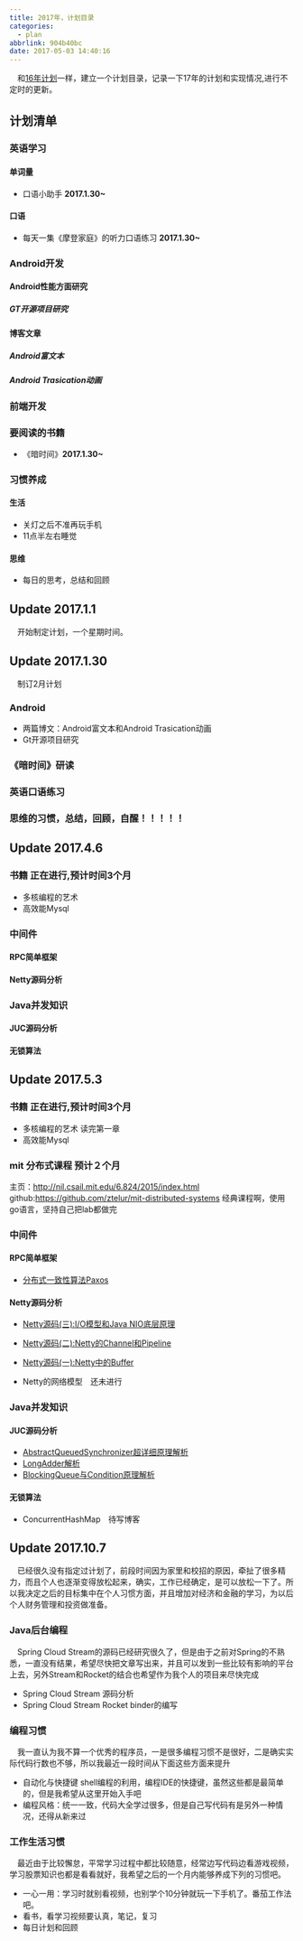 ```yaml
---
title: 2017年，计划目录
categories:
  - plan
abbrlink: 904b40bc
date: 2017-05-03 14:40:16
---
```


&emsp;和[16年计划](http://ztelur.github.io/2017/05/03/2017%E5%B9%B4%EF%BC%8C%E8%AE%A1%E5%88%92%E7%9B%AE%E5%BD%95/)一样，建立一个计划目录，记录一下17年的计划和实现情况,进行不定时的更新。

## 计划清单
### 英语学习
#### 单词量

- 口语小助手 **2017.1.30~**

#### 口语

- 每天一集《摩登家庭》的听力口语练习 **2017.1.30~**
 
### Android开发
#### Android性能方面研究
##### GT开源项目研究

#### 博客文章
##### Android富文本
##### Android Trasication动画


### 前端开发
### 要阅读的书籍
- 《暗时间》**2017.1.30~**
### 习惯养成

#### 生活
- 关灯之后不准再玩手机
- 11点半左右睡觉

#### 思维

- 每日的思考，总结和回顾

## Update 2017.1.1 
&emsp;开始制定计划，一个星期时间。

## Update 2017.1.30
&emsp;制订2月计划

### Android

- 两篇博文：Android富文本和Android Trasication动画
- Gt开源项目研究

### 《暗时间》研读
### 英语口语练习
### 思维的习惯，总结，回顾，自醒！！！！！

## Update 2017.4.6
### 书籍 **正在进行,预计时间3个月**
- 多核编程的艺术
- 高效能Mysql

### 中间件
#### RPC简单框架
#### Netty源码分析

### Java并发知识
#### JUC源码分析
#### 无锁算法


## Update 2017.5.3

### 书籍 **正在进行,预计时间3个月**
- 多核编程的艺术 读完第一章
- 高效能Mysql 

### mit 分布式课程 **预计２个月**
主页：http://nil.csail.mit.edu/6.824/2015/index.html
github:https://github.com/ztelur/mit-distributed-systems
经典课程啊，使用go语言，坚持自己把lab都做完
### 中间件

#### RPC简单框架
- [分布式一致性算法Paxos](http://remcarpediem.com/2017/04/16/%E5%88%86%E5%B8%83%E5%BC%8F%E4%B8%80%E8%87%B4%E6%80%A7%E7%AE%97%E6%B3%95Paxos/)
#### Netty源码分析
- [Netty源码(三):I/O模型和Java NIO底层原理](http://remcarpediem.com/2017/04/02/Netty%E6%BA%90%E7%A0%81-%E4%B8%89-I-O%E6%A8%A1%E5%9E%8B%E5%92%8CJava-NIO%E5%BA%95%E5%B1%82%E5%8E%9F%E7%90%86/)

- [Netty源码(二):Netty的Channel和Pipeline](http://remcarpediem.com/2017/03/27/Netty%E6%BA%90%E7%A0%81-%E4%BA%8C-Netty%E7%9A%84Channel%E5%92%8CPipeline/)
- [Netty源码(一):Netty中的Buffer](http://remcarpediem.com/2017/03/22/Netty%E6%BA%90%E7%A0%81-%E4%B8%80-Netty%E4%B8%AD%E7%9A%84Buffer/)
- Netty的网络模型　还未进行
### Java并发知识
#### JUC源码分析
- [AbstractQueuedSynchronizer超详细原理解析](http://remcarpediem.com/2017/04/06/AbstractQueuedSynchronizer%E8%B6%85%E8%AF%A6%E7%BB%86%E5%8E%9F%E7%90%86%E8%A7%A3%E6%9E%90/)
- [LongAdder解析](http://remcarpediem.com/2017/04/21/LongAdder%E8%A7%A3%E6%9E%90/)
- [BlockingQueue与Condition原理解析](http://remcarpediem.com/2017/05/03/BlockingQueue%E4%B8%8ECondition%E5%8E%9F%E7%90%86%E8%A7%A3%E6%9E%90/)
#### 无锁算法
- ConcurrentHashMap　待写博客



## Update 2017.10.7
&emsp;已经很久没有指定过计划了，前段时间因为家里和校招的原因，牵扯了很多精力，而且个人也逐渐变得放松起来，确实，工作已经确定，是可以放松一下了。所以我决定之后的目标集中在个人习惯方面，并且增加对经济和金融的学习，为以后个人财务管理和投资做准备。

### Java后台编程
&emsp;Spring Cloud Stream的源码已经研究很久了，但是由于之前对Spring的不熟悉，一直没有结果，希望尽快把文章写出来，并且可以发到一些比较有影响的平台上去，另外Stream和Rocket的结合也希望作为我个人的项目来尽快完成
- Spring Cloud Stream 源码分析
- Spring Cloud Stream Rocket binder的编写

### 编程习惯
&emsp;我一直认为我不算一个优秀的程序员，一是很多编程习惯不是很好，二是确实实际代码行数也不够，所以我最近一段时间从下面这些方面来提升
- 自动化与快捷键 shell编程的利用，编程IDE的快捷键，虽然这些都是最简单的，但是我希望从这里开始入手吧
- 编程风格：统一一致，代码大全学过很多，但是自己写代码有是另外一种情况，还得从新来过

### 工作生活习惯
&emsp;最近由于比较懈怠，平常学习过程中都比较随意，经常边写代码边看游戏视频，学习股票知识也都是看看就好，我希望之后的一个月内能够养成下列的习惯吧。

- 一心一用：学习时就别看视频，也别学个10分钟就玩一下手机了。番茄工作法吧。
- 看书，看学习视频要认真，笔记，复习
- 每日计划和回顾
